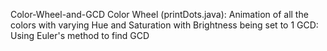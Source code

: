 Color-Wheel-and-GCD
Color Wheel (printDots.java): Animation of all the colors with varying Hue and Saturation with Brightness being set to 1
GCD: Using Euler's method to find GCD